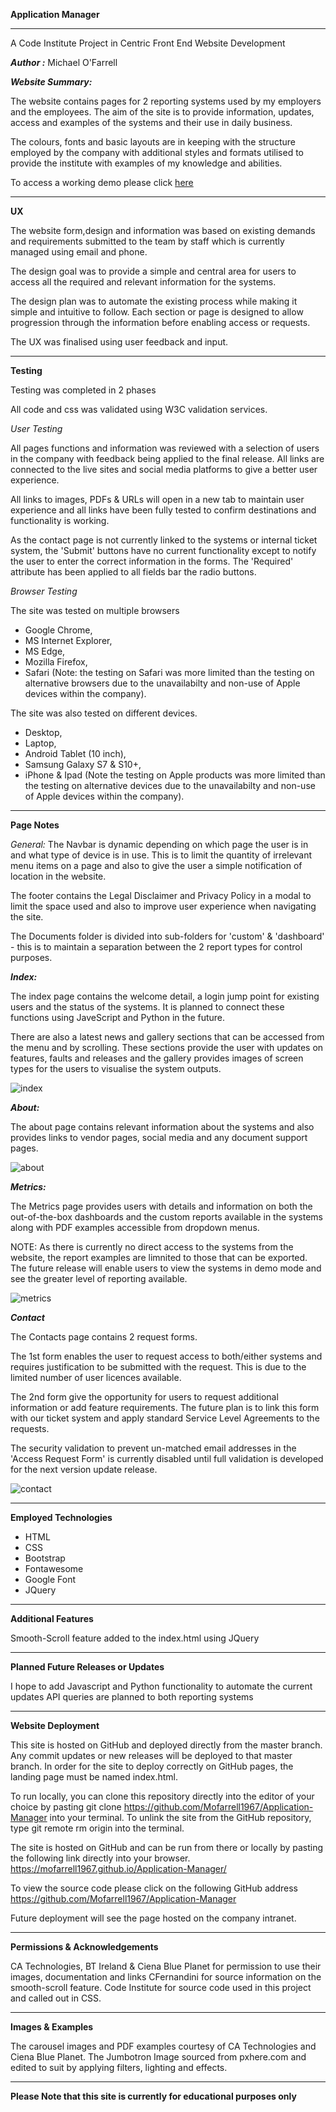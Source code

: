  **Application Manager**
 
 ________________________________________________________
 
A Code Institute Project in Centric Front End Website Development

***Author :*** Michael O'Farrell

***Website Summary:*** 

The website contains pages for 2 reporting systems used by my employers and the
employees. The aim of the site is to provide information, updates, access and examples of the systems and their use in 
daily business.

The colours, fonts and basic layouts are in keeping with the structure employed by the company with additional
styles and formats utilised to provide the institute with examples of my knowledge and abilities.

 
To access a working demo please click [here](https://mofarrell1967.github.io/Application-Manager/)

________________________________________________________

**UX**

The website form,design and information was based on existing demands and requirements submitted to the team by staff which
is currently managed using email and phone.

The design goal was to provide a simple and central area for users to access all the required and relevant information
for the systems.

The design plan was to automate the existing process while making it simple and intuitive to follow. Each section or page
is designed to allow progression through the information before enabling access or requests.

The UX was finalised using user feedback and input.


 ________________________________________________________
 
 **Testing**

Testing was completed in 2 phases

All code and css was validated using W3C validation services.

*User Testing*



All pages functions and information was reviewed with a selection of users in the company with feedback being 
applied to the final release. All links are connected to the live sites and social media platforms to give a
better user experience.

All links to images, PDFs & URLs will open in a new tab to maintain user experience and all links have been
fully tested to confirm destinations and functionality is working.

As the contact page is not currently linked to the systems or internal ticket system, the 'Submit' buttons have 
no current functionality except to notify the user to enter the correct information in the forms. The 'Required' attribute 
has been applied to all fields bar the radio buttons.

*Browser Testing*


The site was tested on multiple browsers

* Google Chrome,
* MS Internet Explorer,
* MS Edge,
* Mozilla Firefox,
* Safari (Note: the testing on Safari was more limited than the testing on alternative browsers
due to the unavailabilty and non-use of Apple devices within the company).

The site was also tested on different devices.

* Desktop,
* Laptop,
* Android Tablet (10 inch),
* Samsung Galaxy S7 & S10+,
* iPhone & Ipad (Note the testing on Apple products was more limited than the testing on alternative
devices due to the unavailabilty and non-use of Apple devices within the company).

 ________________________________________________________


**Page Notes**

*General:* The Navbar is dynamic depending on which page the user is in and what type of device is in use. This is
to limit the quantity of irrelevant menu items on a page and also to give the user a simple notification of location
in the website. 

The footer contains the Legal Disclaimer and Privacy Policy in a modal to limit the space used and also to improve
user experience when navigating the site.

The Documents folder is divided into sub-folders for 'custom' & 'dashboard' - this is to maintain a separation between the 2 report types for control purposes.

***Index:***

The index page contains the welcome detail, a login jump point for existing users and the status of the systems. It is planned
to connect these functions using JaveScript and Python in the future.

There are also a latest news and gallery sections that can be accessed from the menu and by scrolling. These
sections provide the user with updates on features, faults and releases and the gallery provides images of screen
types for the users to visualise the system outputs.

![index](assets/images/screenshot.jpg)


***About:***

The about page contains relevant information about the systems and also provides links to vendor pages, social media
and any document support pages.

![about](assets/images/about.jpg)

***Metrics:***

The Metrics page provides users with details and information on both the out-of-the-box dashboards and the custom reports
available in the systems along with PDF examples accessible from dropdown menus.

NOTE: As there is currently no direct access to the systems from the website, the report examples are limnited to 
those that can be exported. The future release will enable users to view the systems in demo mode and see the 
greater level of reporting available.

![metrics](assets/images/metrics.jpg)

***Contact***

The Contacts page contains 2 request forms.

The 1st form enables the user to request access to both/either systems and requires justification to be submitted
with the request. This is due to the limited number of user licences available.

The 2nd form give the opportunity for users to request additional information or add feature requirements. The 
future plan is to link this form with our ticket system and apply standard Service Level Agreements to the requests.

The security validation to prevent un-matched email addresses in the 'Access Request Form' is currently disabled until
full validation is developed for the next version update release.

![contact](assets/images/contact.jpg)

 ________________________________________________________

**Employed Technologies**

- HTML
- CSS
- Bootstrap 
- Fontawesome 
- Google Font
- JQuery

 ________________________________________________________

**Additional Features**

Smooth-Scroll feature added to the index.html using JQuery

 ________________________________________________________

**Planned Future Releases or Updates**

I hope to add Javascript and Python functionality to automate the current updates
API queries are planned to both reporting systems

 ________________________________________________________

**Website Deployment**

This site is hosted on GitHub and deployed directly from the master branch. Any commit updates or new releases will be deployed to that master branch.
In order for the site to deploy correctly on GitHub pages, the landing page must be named index.html.

To run locally, you can clone this repository directly into the editor of your choice by pasting git clone https://github.com/Mofarrell1967/Application-Manager into your terminal. 
To unlink the site from the GitHub repository, type git remote rm origin into the terminal.

The site is hosted on GitHub and can be run from there or locally by pasting the following link directly into your browser. https://mofarrell1967.github.io/Application-Manager/

To view the source code please click on the following GitHub address  https://github.com/Mofarrell1967/Application-Manager


Future deployment will see the page hosted on the company intranet.
 ________________________________________________________

**Permissions & Acknowledgements**

CA Technologies, BT Ireland & Ciena Blue Planet for permission to use their images, documentation and links
CFernandini for source information on the smooth-scroll feature.
Code Institute for source code used in this project and called out in CSS.

 ________________________________________________________

**Images & Examples**

The carousel images and PDF examples courtesy of CA Technologies and Ciena Blue Planet.
The Jumbotron Image sourced from pxhere.com and edited to suit by applying filters, lighting and effects.

 ________________________________________________________



**Please Note that this site is currently for educational purposes only**



